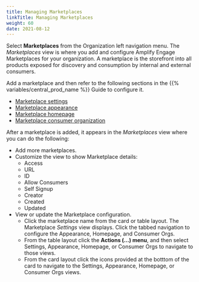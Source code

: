 ```yaml
---
title: Managing Marketplaces
linkTitle: Managing Marketplaces
weight: 60
date: 2021-08-12
---
```


Select **Marketplaces** from the Organization left navigation menu. The *Marketplaces* view is where you add and configure Amplify Engage Marketplaces for your organization. A marketplace is the storefront into all products exposed for discovery and consumption by internal and external consumers.

Add a marketplace and then refer to the following sections in the {{% variables/central_prod_name %}} Guide to configure it.

* [Marketplace settings](https://docs.axway.com/bundle/amplify-central/page/docs/manage_marketplace/customize_marketplace/marketplace_settings/index.html)
* [Marketplace appearance](https://docs.axway.com/bundle/amplify-central/page/docs/manage_marketplace/customize_marketplace/marketplace_branding/index.html)
* [Marketplace homepage](https://docs.axway.com/bundle/amplify-central/page/docs/manage_marketplace/customize_marketplace/marketplace_homepage/index.html)
* [Marketplace consumer organization](https://docs.axway.com/bundle/amplify-central/page/docs/manage_marketplace/customize_marketplace/marketplace_consumer_organization/index.html)

After a marketplace is added, it appears in the *Marketplaces* view where you can do the following:

* Add more marketplaces.
* Customize the view to show Marketplace details:
    * Access
    * URL
    * ID
    * Allow Consumers
    * Self Signup
    * Creator
    * Created
    * Updated
* View or update the Marketplace configuration.
    * Click the marketplace name from the card or table layout. The Marketplace *Settings* view displays. Click the tabbed navigation to configure the Appearance, Homepage, and Consumer Orgs.
    * From the table layout click the **Actions (...) menu**, and then select Settings, Appearance, Homepage, or Consumer Orgs to navigate to those views.
    * From the card layout click the icons provided at the botttom of the card to navigate to the Settings, Appearance, Homepage, or Consumer Orgs views.
